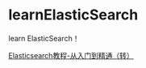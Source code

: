 # learnElasticSearch
learn ElasticSearch！

[Elasticsearch教程-从入门到精通（转）](https://www.cnblogs.com/ajianbeyourself/p/5529575.html)
